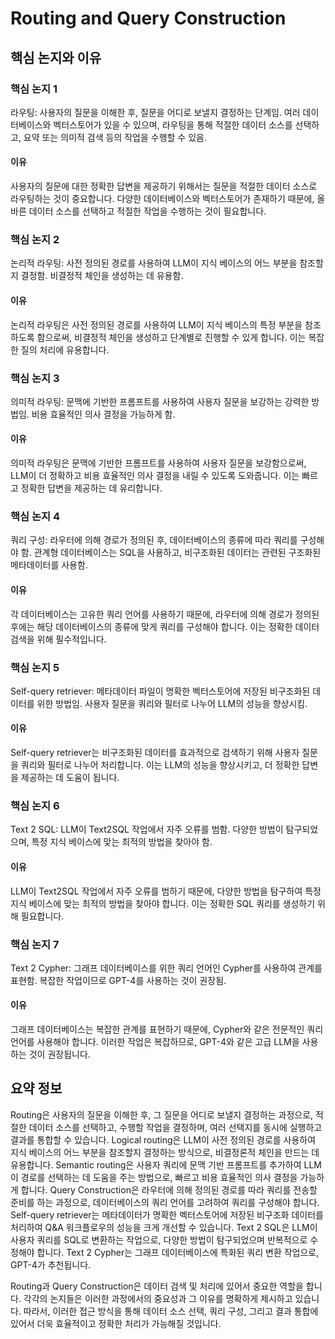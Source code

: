 # Routing and Query Construction

## 핵심 논지와 이유

### 핵심 논지 1
라우팅: 사용자의 질문을 이해한 후, 질문을 어디로 보낼지 결정하는 단계임. 여러 데이터베이스와 벡터스토어가 있을 수 있으며, 라우팅을 통해 적절한 데이터 소스를 선택하고, 요약 또는 의미적 검색 등의 작업을 수행할 수 있음.

#### 이유
사용자의 질문에 대한 정확한 답변을 제공하기 위해서는 질문을 적절한 데이터 소스로 라우팅하는 것이 중요합니다. 다양한 데이터베이스와 벡터스토어가 존재하기 때문에, 올바른 데이터 소스를 선택하고 적절한 작업을 수행하는 것이 필요합니다.

### 핵심 논지 2
논리적 라우팅: 사전 정의된 경로를 사용하여 LLM이 지식 베이스의 어느 부분을 참조할지 결정함. 비결정적 체인을 생성하는 데 유용함.

#### 이유
논리적 라우팅은 사전 정의된 경로를 사용하여 LLM이 지식 베이스의 특정 부분을 참조하도록 함으로써, 비결정적 체인을 생성하고 단계별로 진행할 수 있게 합니다. 이는 복잡한 질의 처리에 유용합니다.

### 핵심 논지 3
의미적 라우팅: 문맥에 기반한 프롬프트를 사용하여 사용자 질문을 보강하는 강력한 방법임. 비용 효율적인 의사 결정을 가능하게 함.

#### 이유
의미적 라우팅은 문맥에 기반한 프롬프트를 사용하여 사용자 질문을 보강함으로써, LLM이 더 정확하고 비용 효율적인 의사 결정을 내릴 수 있도록 도와줍니다. 이는 빠르고 정확한 답변을 제공하는 데 유리합니다.

### 핵심 논지 4
쿼리 구성: 라우터에 의해 경로가 정의된 후, 데이터베이스의 종류에 따라 쿼리를 구성해야 함. 관계형 데이터베이스는 SQL을 사용하고, 비구조화된 데이터는 관련된 구조화된 메타데이터를 사용함.

#### 이유
각 데이터베이스는 고유한 쿼리 언어를 사용하기 때문에, 라우터에 의해 경로가 정의된 후에는 해당 데이터베이스의 종류에 맞게 쿼리를 구성해야 합니다. 이는 정확한 데이터 검색을 위해 필수적입니다.

### 핵심 논지 5
Self-query retriever: 메타데이터 파일이 명확한 벡터스토어에 저장된 비구조화된 데이터를 위한 방법임. 사용자 질문을 쿼리와 필터로 나누어 LLM의 성능을 향상시킴.

#### 이유
Self-query retriever는 비구조화된 데이터를 효과적으로 검색하기 위해 사용자 질문을 쿼리와 필터로 나누어 처리합니다. 이는 LLM의 성능을 향상시키고, 더 정확한 답변을 제공하는 데 도움이 됩니다.

### 핵심 논지 6
Text 2 SQL: LLM이 Text2SQL 작업에서 자주 오류를 범함. 다양한 방법이 탐구되었으며, 특정 지식 베이스에 맞는 최적의 방법을 찾아야 함.

#### 이유
LLM이 Text2SQL 작업에서 자주 오류를 범하기 때문에, 다양한 방법을 탐구하여 특정 지식 베이스에 맞는 최적의 방법을 찾아야 합니다. 이는 정확한 SQL 쿼리를 생성하기 위해 필요합니다.

### 핵심 논지 7
Text 2 Cypher: 그래프 데이터베이스를 위한 쿼리 언어인 Cypher를 사용하여 관계를 표현함. 복잡한 작업이므로 GPT-4를 사용하는 것이 권장됨.

#### 이유
그래프 데이터베이스는 복잡한 관계를 표현하기 때문에, Cypher와 같은 전문적인 쿼리 언어를 사용해야 합니다. 이러한 작업은 복잡하므로, GPT-4와 같은 고급 LLM을 사용하는 것이 권장됩니다.

## 요약 정보

Routing은 사용자의 질문을 이해한 후, 그 질문을 어디로 보낼지 결정하는 과정으로, 적절한 데이터 소스를 선택하고, 수행할 작업을 결정하며, 여러 선택지를 동시에 실행하고 결과를 통합할 수 있습니다. Logical routing은 LLM이 사전 정의된 경로를 사용하여 지식 베이스의 어느 부분을 참조할지 결정하는 방식으로, 비결정론적 체인을 만드는 데 유용합니다. Semantic routing은 사용자 쿼리에 문맥 기반 프롬프트를 추가하여 LLM이 경로를 선택하는 데 도움을 주는 방법으로, 빠르고 비용 효율적인 의사 결정을 가능하게 합니다. Query Construction은 라우터에 의해 정의된 경로를 따라 쿼리를 전송할 준비를 하는 과정으로, 데이터베이스의 쿼리 언어를 고려하여 쿼리를 구성해야 합니다. Self-query retriever는 메타데이터가 명확한 벡터스토어에 저장된 비구조화 데이터를 처리하여 Q&A 워크플로우의 성능을 크게 개선할 수 있습니다. Text 2 SQL은 LLM이 사용자 쿼리를 SQL로 변환하는 작업으로, 다양한 방법이 탐구되었으며 반복적으로 수정해야 합니다. Text 2 Cypher는 그래프 데이터베이스에 특화된 쿼리 변환 작업으로, GPT-4가 추천됩니다. 

Routing과 Query Construction은 데이터 검색 및 처리에 있어서 중요한 역할을 합니다. 각각의 논지들은 이러한 과정에서의 중요성과 그 이유를 명확하게 제시하고 있습니다. 따라서, 이러한 접근 방식을 통해 데이터 소스 선택, 쿼리 구성, 그리고 결과 통합에 있어서 더욱 효율적이고 정확한 처리가 가능해질 것입니다.
